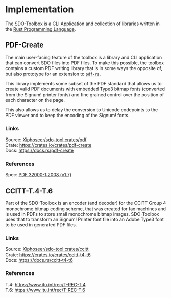 # Implementation

The SDO-Toolbox is a CLI Application and collection of libraries written
in the [Rust Programming Language](https://rust-lang.org).

## PDF-Create

The main user-facing feature of the toolbox is a library and CLI application
that can convert SDO files into PDF files. To make this possible, the
toolbox contains a custom PDF writing library that is in some ways the
opposite of, but also prototype for an extension to [`pdf-rs`].

This library implements some subset of the PDF standard that allows
us to create valid PDF documents with embedded Type3 bitmap fonts
(converted from the Signum! printer fonts) and fine grained control
over the position of each character on the page.

This also allows us to delay the conversion to Unicode codepoints
to the PDF viewer and to keep the encoding of the Signum! fonts.

### Links

Source: [Xiphoseer/sdo-tool:crates/pdf](https://github.com/Xiphoseer/sdo-tool/tree/main/crates/pdf)  
Crate: <https://crates.io/crates/pdf-create>  
Docs: <https://docs.rs/pdf-create>

### References

Spec: [PDF 32000-1:2008 (v1.7)](https://www.adobe.com/content/dam/acom/en/devnet/pdf/PDF32000_2008.pdf)

[`pdf-rs`]: https://crates.io/crates/pdf

## CCITT-T.4-T.6

Part of the SDO-Toolbox is an encoder (and decoder) for the CCITT Group 4
monochrome bitmap coding scheme, that was created for fax machines and
is used in PDFs to store small monochrome bitmap images. SDO-Toolbox
uses that to transform an Signum! Printer font file into an Adobe Type3
font to be used in generated PDF files.

### Links

Source: [Xiphoseer/sdo-tool:crates/ccitt](https://github.com/Xiphoseer/sdo-tool/tree/main/crates/ccitt)  
Crate: <https://crates.io/crates/ccitt-t4-t6>  
Docs: <https://docs.rs/ccitt-t4-t6>

### References

T.4: <https://www.itu.int/rec/T-REC-T.4>  
T.6: <https://www.itu.int/rec/T-REC-T.6>